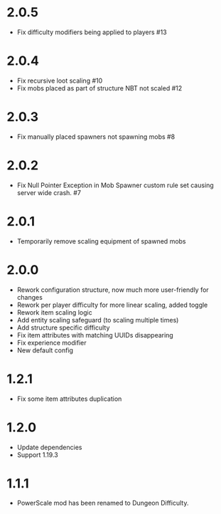 # 2.0.5
- Fix difficulty modifiers being applied to players #13

# 2.0.4
- Fix recursive loot scaling #10
- Fix mobs placed as part of structure NBT not scaled #12

# 2.0.3
- Fix manually placed spawners not spawning mobs #8

# 2.0.2
- Fix Null Pointer Exception in Mob Spawner custom rule set causing server wide crash. #7

# 2.0.1
- Temporarily remove scaling equipment of spawned mobs 

# 2.0.0
- Rework configuration structure, now much more user-friendly for changes
- Rework per player difficulty for more linear scaling, added toggle
- Rework item scaling logic
- Add entity scaling safeguard (to scaling multiple times)
- Add structure specific difficulty
- Fix item attributes with matching UUIDs disappearing
- Fix experience modifier
- New default config

# 1.2.1
- Fix some item attributes duplication

# 1.2.0
- Update dependencies
- Support 1.19.3

# 1.1.1
- PowerScale mod has been renamed to Dungeon Difficulty.
